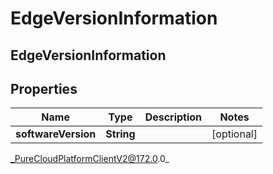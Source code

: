 # EdgeVersionInformation

## EdgeVersionInformation

## Properties

|Name | Type | Description | Notes|
|------------ | ------------- | ------------- | -------------|
| **softwareVersion** | **String** |  | [optional] |



_PureCloudPlatformClientV2@172.0.0_
